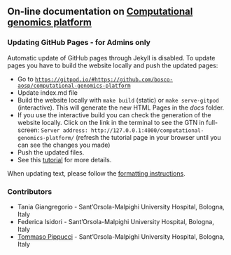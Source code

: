 ## On-line documentation on [Computational genomics platform](https://bosco-aosp.github.io/computational-genomics-platform/)

### Updating GitHub Pages - for Admins only
Automatic update of GitHub pages through Jekyll is disabled. To update pages you have to build the website locally and push the updated pages:

 * Go to [`https://gitpod.io/#https://github.com/bosco-aosp/computational-genomics-platform`](https://gitpod.io/#https://github.com/bosco-aosp/computational-genomics-platform)
 * Update index.md file 
 * Build the website locally with `make build` (static) or `make serve-gitpod` (interactive). This will generate the new HTML Pages in the *docs* folder. 
 * If you use the interactive build you can check the generation of the website locally. Click on the link in the terminal to see the GTN in full-screen: `Server address: http://127.0.0.1:4000/computational-genomics-platform/` (refresh the tutorial page in your browser until you can see the changes you made)
 * Push the updated files. 
 * See this [tutorial](https://training.galaxyproject.org/training-material/topics/contributing/tutorials/gitpod/tutorial.html) for more details.

When updating text, please follow the [formatting instructions](https://bosco-aosp.github.io/computational-genomics-platform/syntax.html).

### Contributors
 * Tania Giangregorio - Sant’Orsola-Malpighi University Hospital, Bologna, Italy
 * Federica Isidori - Sant’Orsola-Malpighi University Hospital, Bologna, Italy
 * [Tommaso Pippucci](http://oldwww.aosp.bo.it/content/curriculum?E=154659) - Sant’Orsola-Malpighi University Hospital, Bologna, Italy
